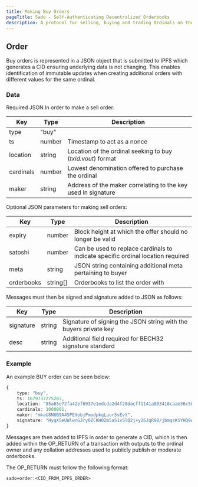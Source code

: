 ```yaml
---
title: Making Buy Orders
pageTitle: Sado - Self-Authenticating Decentralized Orderbooks
description: A protocol for selling, buying and trading Ordinals on the bitcoin network.
---
```


## Order

Buy orders is represented in a JSON object that is submitted to IPFS which generates a CID ensuring underlying data is not changing. This enables identification of immutable updates when creating additional orders with different values for the same ordinal.

### Data

Required JSON In order to make a sell order:

| Key       | Type   | Description                                                   |
| --------- | ------ | ------------------------------------------------------------- |
| type      | "buy"  |
| ts        | number | Timestamp to act as a nonce                                   |
| location  | string | Location of the ordinal seeking to buy (_txid:vout_) format   |
| cardinals | number | Lowest denomination offered to purchase the ordinal           |
| maker     | string | Address of the maker correlating to the key used in signature |

Optional JSON parameters for making sell orders:

| Key        | Type     | Description                                                                     |
| ---------- | -------- | ------------------------------------------------------------------------------- |
| expiry     | number   | Block height at which the offer should no longer be valid                       |
| satoshi    | number   | Can be used to replace cardinals to indicate specific ordinal location required |
| meta       | string   | JSON string containing additional meta pertaining to buyer                      |
| orderbooks | string[] | Orderbooks to list the order with                                               |

Messages must then be signed and signature added to JSON as follows:

| Key       | Type   | Description                                                      |
| --------- | ------ | ---------------------------------------------------------------- |
| signature | string | Signature of signing the JSON string with the buyers private key |
| desc      | string | Additional field required for BECH32 signature standard          |

### Example

An example BUY order can be seen below:

```ts
{
    type: "buy",
    ts: 1679737275283,
    location: "85a65e72fa42ef6937e1edcda2d4f28dacff1141a803416caae36c584ed4cc5f:0",
    cardinals: 1000001,
    maker: "mkaU8N6B9A4SPEXobjPmodpkqLuurSsEvY",
    signature: "HyqXSeUWlwnGJryOZCKH0Zm5aS1xSlQ2j+yZ6JqR98/jbmqsKSYHQ9A0zaIuiREbIL06haZPdTdIQXbRXksxg6g="
}
```

Messages are then added to IPFS in order to generate a CID, which is then added within the OP_RETURN of a transaction with outputs to the ordinal owner and any collation addresses used to publicly publish or moderate orderbooks.

The OP_RETURN must follow the following format:

```
sado=order:<CID_FROM_IPFS_ORDER>
```

